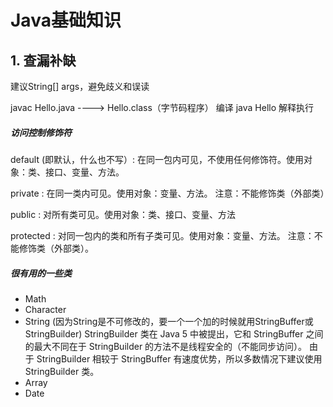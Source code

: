 # Java基础知识

## 1. 查漏补缺

建议String[] args，避免歧义和误读

javac Hello.java ---->  Hello.class（字节码程序） 编译
java Hello  解释执行

##### 访问控制修饰符

default (即默认，什么也不写）: 在同一包内可见，不使用任何修饰符。使用对象：类、接口、变量、方法。

private : 在同一类内可见。使用对象：变量、方法。 注意：不能修饰类（外部类）

public : 对所有类可见。使用对象：类、接口、变量、方法

protected : 对同一包内的类和所有子类可见。使用对象：变量、方法。 注意：不能修饰类（外部类）。

##### 很有用的一些类
- Math
- Character
- String (因为String是不可修改的，要一个一个加的时候就用StringBuffer或StringBuilder)
StringBuilder 类在 Java 5 中被提出，它和 StringBuffer 之间的最大不同在于 StringBuilder 的方法不是线程安全的（不能同步访问）。
由于 StringBuilder 相较于 StringBuffer 有速度优势，所以多数情况下建议使用 StringBuilder 类。
- Array
- Date

